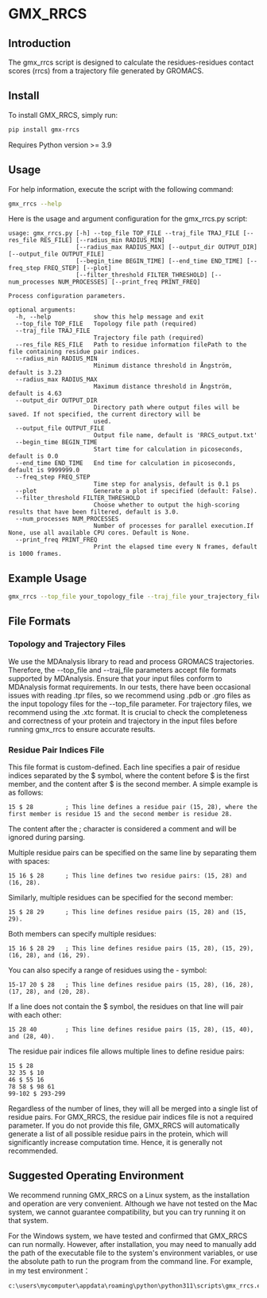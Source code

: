 # GMX_RRCS

## Introduction
The gmx_rrcs script is designed to calculate the residues-residues contact scores (rrcs) from a trajectory file generated by GROMACS.


## Install
To install GMX_RRCS, simply run:
```bash
pip install gmx-rrcs
```
Requires Python version >= 3.9


## Usage
For help information, execute the script with the following command:
```bash
gmx_rrcs --help
```
Here is the usage and argument configuration for the gmx_rrcs.py script:
```text
usage: gmx_rrcs.py [-h] --top_file TOP_FILE --traj_file TRAJ_FILE [--res_file RES_FILE] [--radius_min RADIUS_MIN]
                   [--radius_max RADIUS_MAX] [--output_dir OUTPUT_DIR] [--output_file OUTPUT_FILE]
                   [--begin_time BEGIN_TIME] [--end_time END_TIME] [--freq_step FREQ_STEP] [--plot]
                   [--filter_threshold FILTER_THRESHOLD] [--num_processes NUM_PROCESSES] [--print_freq PRINT_FREQ]

Process configuration parameters.

optional arguments:
  -h, --help            show this help message and exit
  --top_file TOP_FILE   Topology file path (required)
  --traj_file TRAJ_FILE
                        Trajectory file path (required)
  --res_file RES_FILE   Path to residue information filePath to the file containing residue pair indices.
  --radius_min RADIUS_MIN
                        Minimum distance threshold in Ångström, default is 3.23
  --radius_max RADIUS_MAX
                        Maximum distance threshold in Ångström, default is 4.63
  --output_dir OUTPUT_DIR
                        Directory path where output files will be saved. If not specified, the current directory will be   
                        used.
  --output_file OUTPUT_FILE
                        Output file name, default is 'RRCS_output.txt'
  --begin_time BEGIN_TIME
                        Start time for calculation in picoseconds, default is 0.0
  --end_time END_TIME   End time for calculation in picoseconds, default is 9999999.0
  --freq_step FREQ_STEP
                        Time step for analysis, default is 0.1 ps
  --plot                Generate a plot if specified (default: False).
  --filter_threshold FILTER_THRESHOLD
                        Choose whether to output the high-scoring results that have been filtered, default is 3.0.
  --num_processes NUM_PROCESSES
                        Number of processes for parallel execution.If None, use all available CPU cores. Default is None.  
  --print_freq PRINT_FREQ
                        Print the elapsed time every N frames, default is 1000 frames.
```

## Example Usage
```bash
gmx_rrcs --top_file your_topology_file --traj_file your_trajectory_file --res_file your_residue_pair_indices_file  --output_file your_output_file --output_file your_output_dir
```


## File Formats
### Topology and Trajectory Files
We use the MDAnalysis library to read and process GROMACS trajectories. Therefore, the --top_file and --traj_file parameters accept file formats supported by MDAnalysis. Ensure that your input files conform to MDAnalysis format requirements. In our tests, there have been occasional issues with reading .tpr files, so we recommend using .pdb or .gro files as the input topology files for the --top_file parameter. For trajectory files, we recommend using the .xtc format. It is crucial to check the completeness and correctness of your protein and trajectory in the input files before running gmx_rrcs to ensure accurate results.

### Residue Pair Indices File
This file format is custom-defined. Each line specifies a pair of residue indices separated by the $ symbol, where the content before $ is the first member, and the content after $ is the second member. A simple example is as follows:
```
15 $ 28         ; This line defines a residue pair (15, 28), where the first member is residue 15 and the second member is residue 28.
```
The content after the ; character is considered a comment and will be ignored during parsing.

Multiple residue pairs can be specified on the same line by separating them with spaces:
```
15 16 $ 28      ; This line defines two residue pairs: (15, 28) and (16, 28).
```

Similarly, multiple residues can be specified for the second member:
```
15 $ 28 29      ; This line defines residue pairs (15, 28) and (15, 29).
```

Both members can specify multiple residues:
```
15 16 $ 28 29   ; This line defines residue pairs (15, 28), (15, 29), (16, 28), and (16, 29).
```

You can also specify a range of residues using the - symbol:
```
15-17 20 $ 28   ; This line defines residue pairs (15, 28), (16, 28), (17, 28), and (20, 28).
```

If a line does not contain the $ symbol, the residues on that line will pair with each other:
```
15 28 40        ; This line defines residue pairs (15, 28), (15, 40), and (28, 40).
```

The residue pair indices file allows multiple lines to define residue pairs:
```
15 $ 28
32 35 $ 10
46 $ 55 16
78 58 $ 98 61
99-102 $ 293-299
```
Regardless of the number of lines, they will all be merged into a single list of residue pairs.
For GMX_RRCS, the residue pair indices file is not a required parameter. If you do not provide this file, GMX_RRCS will automatically generate a list of all possible residue pairs in the protein, which will significantly increase computation time. Hence, it is generally not recommended.


## Suggested Operating Environment
We recommend running GMX_RRCS on a Linux system, as the installation and operation are very convenient. Although we have not tested on the Mac system, we cannot guarantee compatibility, but you can try running it on that system.

For the Windows system, we have tested and confirmed that GMX_RRCS can run normally. However, after installation, you may need to manually add the path of the executable file to the system's environment variables, or use the absolute path to run the program from the command line. For example, in my test environment：

```cmd
c:\users\mycomputer\appdata\roaming\python\python311\scripts\gmx_rrcs.exe -h
```

